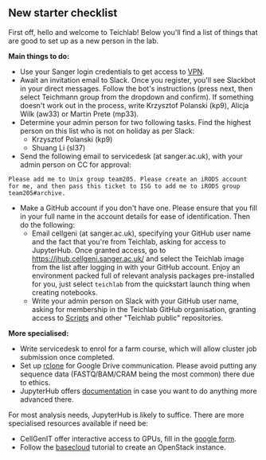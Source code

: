 ## New starter checklist

First off, hello and welcome to Teichlab! Below you'll find a list of things that are good to set up as a new person in the lab. 

**Main things to do:**
* Use your Sanger login credentials to get access to [VPN](https://www.sanger.ac.uk/covid/).
* Await an invitation email to Slack. Once you register, you'll see Slackbot in your direct messages. Follow the bot's instructions (press next, then select Teichmann group from the dropdown and confirm). If something doesn't work out in the process, write Krzysztof Polanski (kp9), Alicja Wilk (aw33) or Martin Prete (mp33).
* Determine your admin person for two following tasks. Find the highest person on this list who is not on holiday as per Slack:
    * Krzysztof Polanski (kp9)
    * Shuang Li (sl37)
* Send the following email to servicedesk (at sanger.ac.uk), with your admin person on CC for approval:
```
Please add me to Unix group team205. Please create an iRODS account for me, and then pass this ticket to ISG to add me to iRODS group team205#archive.
```
* Make a GitHub account if you don't have one. Please ensure that you fill in your full name in the account details for ease of identification. Then do the following:
  * Email cellgeni (at sanger.ac.uk), specifying your GitHub user name and the fact that you're from Teichlab, asking for access to JupyterHub. Once granted access, go to https://jhub.cellgeni.sanger.ac.uk/ and select the Teichlab image from the list after logging in with your GitHub account. Enjoy an environment packed full of relevant analysis packages pre-installed for you, just select `teichlab` from the quickstart launch thing when creating notebooks.
  * Write your admin person on Slack with your GitHub user name, asking for membership in the Teichlab GitHub organisation, granting access to [Scripts](https://github.com/Teichlab/mapcloud/tree/master/scripts) and other "Teichlab public" repositories.

**More specialised:**
* Write servicedesk to enrol for a farm course, which will allow cluster job submission once completed.
* Set up [rclone](https://cellgeni.readthedocs.io/en/latest/rclone.html) for Google Drive communication. Please avoid putting any sequence data (FASTQ/BAM/CRAM being the most common) there due to ethics.
* JupyterHub offers [documentation](https://cellgeni.readthedocs.io/en/latest/jupyterhub.html) in case you want to do anything more advanced there.

For most analysis needs, JupyterHub is likely to suffice. There are more specialised resources available if need be:
* CellGenIT offer interactive access to GPUs, fill in the [google form](https://docs.google.com/forms/d/e/1FAIpQLSeTgn0_60_5uovO11bMizbCQv6IuUCVUjLuCJAaUbt5lKaPlA/viewform).
* Follow the [basecloud](https://github.com/Teichlab/basecloud) tutorial to create an OpenStack instance.
